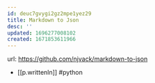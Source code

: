 ```yaml
---
id: deuc7gvygi2gz2mpe1yez29
title: Markdown to Json
desc: ''
updated: 1696277008102
created: 1671853611966
---
```


url: https://github.com/njvack/markdown-to-json

- [[p.writtenIn]] #python